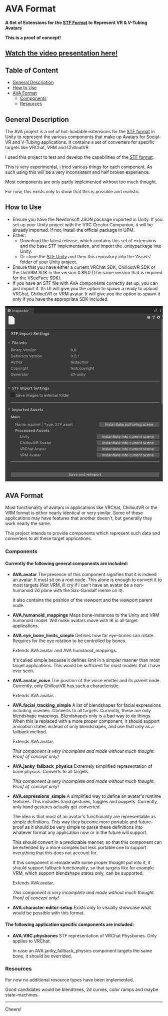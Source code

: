 # AVA Format
**A Set of Extensions for the [STF Format](https://github.com/emperorofmars/stf-unity) to Represent VR & V-Tubing Avatars**

**This is a proof of concept!**

## [Watch the video presentation here!]()

## Table of Content
- [General Description](#general-description)
- [How to Use](#how-to-use)
- [AVA Format](#ava-format)
	- [Components](#components)
	- [Resources](#resources)

## General Description

The AVA project is a set of hot-loadable extensions for the [STF format](https://github.com/emperorofmars/stf-unity) in Unity to represent the various components that make up Avatars for Social-VR and V-Tubing applications.
It contains a set of converters for specific targets like VRChat, VRM and ChilloutVR.

I used this project to test and develop the capabilities of the [STF format](https://github.com/emperorofmars/stf-unity).

This is very experimental, i tried various things for each component. As such using this will be a very inconsistent and half broken experience.

Most components are only partly implemented without too much thought.

For now, this exists only to show that this is possible and realistic.

## How to Use
- Ensure you have the Newtonsoft JSON package imported in Unity. If you set up your Unity project with the VRC Creator Companion, it will be already imported. If not, install the official package in UPM.
- Either:
	- Download the latest release, which contains this set of extensions and the base STF implementation, and import the .unitypackage into Unity.
	- Or clone the [STF Unity](https://github.com/emperorofmars/stf-unity) and then this repository into the 'Assets' folder of your Unity project.
- Ensure that you have either a current VRChat SDK, ChilloutVR SDK or the UniVRM SDK in the version 0.89.0 (The same version that is required for the VSeeFace SDK).
- If you have an STF file with AVA components correctly set up, you can just import it. Its UI will give you the option to spawn a ready to upload VRChat, ChilloutVR or VRM avatar. It will give you the option to spawn it only if you have the appropriate SDK included.

![Screenshot of an STF file's inspector in Unity with this project's extension included.](./doc/img/import_settings.png)

## AVA Format
Most functionality of avatars in applications like VRChat, ChilloutVR or the VRM format is either nearly identical or very similar. Some of these applications may have features that another doesn't, but generally they work nearly the same.

This project intends to provide components which represent such data and converters to all these target applications.

### Components
#### Currently the following general components are included:
- **AVA.avatar**
	The presence of this component signifies that it is indeed an avatar. It must sit on a root node. This alone is enough to convert it to most targets (Not VRM, ill cry if i can't have an avatar be a non-humanoid 2d plane with the Sax-Gandalf meme on it).

	It also contains the position of the viewport and the viewport parent node.
- **AVA.humanoid_mappings**
	Maps bone-instances to the Unity and VRM humanoid model. Will make avatars move with IK in all target applications.
- **AVA.eye_bone_limits_simple**
	Defines how far eye-bones can rotate. Requires for the eye rotation to be controlled by bones.

	Extends AVA.avatar and AVA.humanoid_mappings.

	It's called simple because it defines limit in a simpler manner than most target applications. This would be sufficient for most models that i have ever seen.
- **AVA.avatar_voice**
	The position of the voice emitter and its parent node. Currently, only ChilloutVR has such a characteristic.

	Extends AVA.avatar.
- **AVA.facial_tracking_simple**
	A list of blendshapes for facial expressions including visemes. Converts to all targets.
	Currently, these are only blendshape mappings. Blendshapes only is a bad way to do things. When this is replaced with a more proper component, it should support animation states instead of only blendshapes, and use that only as a fallback method.
	
	Extends AVA.avatar.

	*This component is very incomplete and made without much thought. Proof of concept only!*
- **AVA.janky_fallback_physics**
	Extremely simplified representation of bone physics. Converts to all targets.

	*This component is very incomplete and made without much thought. Proof of concept only!*
- **AVA.expressions_simple**
	A simplified way to define an avatar's runtime features. This includes hand gestures, toggles and puppets.
	Currently, only hand gestures actually get converted.

	The idea is that most of an avatar's functionality are representable as simple definitions. This way they become more portable and future-proof as it should be very simple to parse these definitions into whatever format any application now or in the future will support.

	This should convert in a predictable manner, so that this component can be extended by a more complex but less portable one to support everything that this does not account for.

	If this component is remade with some proper thought put into it, it should support fallback functionality, so that targets like for example VRM, which support blendshape states only, can be supported.

	Extends AVA.avatar.

	*This component is very incomplete and made without much thought. Proof of concept only!*
- **AVA.character-editor-setup**
	Exists only to visually showcase what would be possible with this format.

#### The following application specific components are included:
- **AVA.VRC.physbones**
	STF representation of VRChat Physbones. Only applies to VRChat.

	In case an AVA.janky_fallback_physics component targets the same bone, it should be overrided.

### Resources
For now no additional resource types have been implemented.

Good candidates would be blendtrees, 2d curves, color ramps and maybe state-machines.


---

Cheers!

